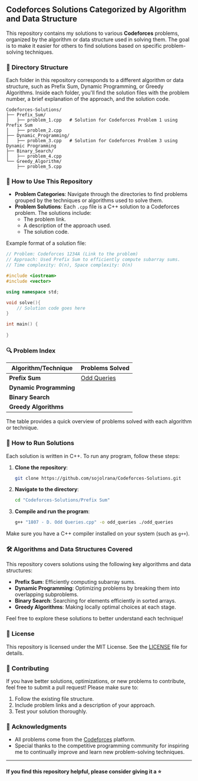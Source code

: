 ## Codeforces Solutions Categorized by Algorithm and Data Structure

This repository contains my solutions to various **Codeforces** problems, organized by the algorithm or data structure used in solving them. The goal is to make it easier for others to find solutions based on specific problem-solving techniques.

### 📂 **Directory Structure**
Each folder in this repository corresponds to a different algorithm or data structure, such as Prefix Sum, Dynamic Programming, or Greedy Algorithms. Inside each folder, you'll find the solution files with the problem number, a brief explanation of the approach, and the solution code.

```
Codeforces-Solutions/
├── Prefix_Sum/
│   ├── problem_1.cpp   # Solution for Codeforces Problem 1 using Prefix Sum
│   ├── problem_2.cpp
├── Dynamic_Programming/
│   ├── problem_3.cpp   # Solution for Codeforces Problem 3 using Dynamic Programming
├── Binary_Search/
│   ├── problem_4.cpp
└── Greedy_Algorithm/
    ├── problem_5.cpp
```

### 📝 **How to Use This Repository**

- **Problem Categories**: Navigate through the directories to find problems grouped by the techniques or algorithms used to solve them.
- **Problem Solutions**: Each `.cpp` file is a C++ solution to a Codeforces problem. The solutions include:
  - The problem link.
  - A description of the approach used.
  - The solution code.

Example format of a solution file:

```cpp
// Problem: Codeforces 1234A (Link to the problem)
// Approach: Used Prefix Sum to efficiently compute subarray sums.
// Time complexity: O(n), Space complexity: O(n)

#include <iostream>
#include <vector>

using namespace std;

void solve(){
    // Solution code goes here
}

int main() {
    
}
```

### 🔍 **Problem Index**

| Algorithm/Technique     | Problems Solved                                                                 |
|-------------------------|--------------------------------------------------------------------------------|
| **Prefix Sum**           | [Odd Queries](./Prefix%20Sum/1807%20-%20D.%20Odd%20Queries.cpp) |
| **Dynamic Programming**  |  |
| **Binary Search**        |  |
| **Greedy Algorithms**    |  |

The table provides a quick overview of problems solved with each algorithm or technique.

### 🚀 **How to Run Solutions**

Each solution is written in C++. To run any program, follow these steps:

1. **Clone the repository**:
   ```bash
   git clone https://github.com/sojolrana/Codeforces-Solutions.git
   ```
   
2. **Navigate to the directory**:
   ```bash
   cd "Codeforces-Solutions/Prefix Sum"
   ```

3. **Compile and run the program**:
   ```bash
   g++ "1807 - D. Odd Queries.cpp" -o odd_queries ./odd_queries
   ```

Make sure you have a C++ compiler installed on your system (such as `g++`).

### 🛠️ **Algorithms and Data Structures Covered**
This repository covers solutions using the following key algorithms and data structures:

- **Prefix Sum**: Efficiently computing subarray sums.
- **Dynamic Programming**: Optimizing problems by breaking them into overlapping subproblems.
- **Binary Search**: Searching for elements efficiently in sorted arrays.
- **Greedy Algorithms**: Making locally optimal choices at each stage.

Feel free to explore these solutions to better understand each technique!

### 📜 **License**
This repository is licensed under the MIT License. See the [LICENSE](./LICENSE) file for details.

### 📢 **Contributing**
If you have better solutions, optimizations, or new problems to contribute, feel free to submit a pull request! Please make sure to:

1. Follow the existing file structure.
2. Include problem links and a description of your approach.
3. Test your solution thoroughly.

### 🌟 **Acknowledgments**
- All problems come from the [Codeforces](https://codeforces.com/) platform.
- Special thanks to the competitive programming community for inspiring me to continually improve and learn new problem-solving techniques.

---
#### If you find this repository helpful, please consider giving it a :star:
